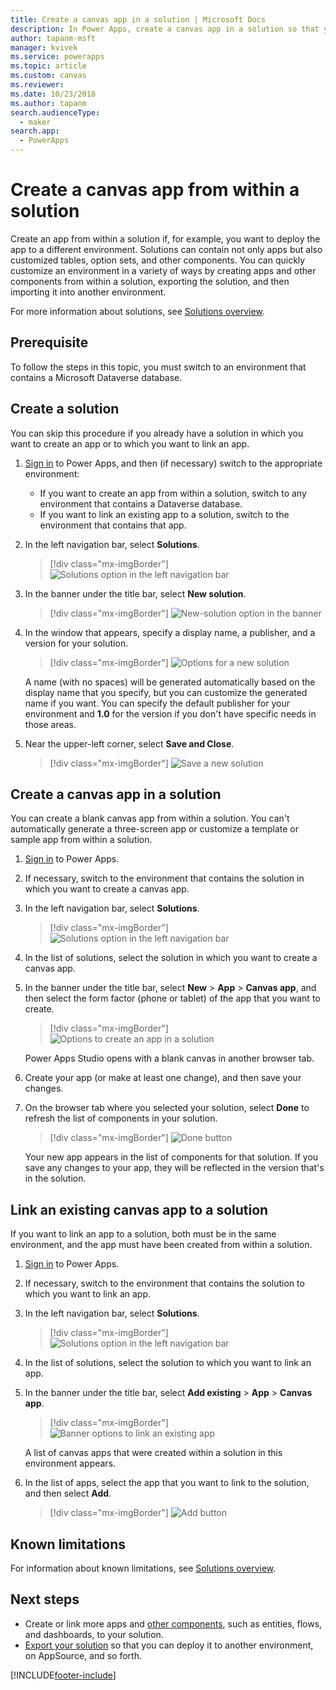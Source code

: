 ```yaml
---
title: Create a canvas app in a solution | Microsoft Docs
description: In Power Apps, create a canvas app in a solution so that you can deploy the app to another environment
author: tapanm-msft
manager: kvivek
ms.service: powerapps
ms.topic: article
ms.custom: canvas
ms.reviewer:
ms.date: 10/23/2018
ms.author: tapanm
search.audienceType: 
  - maker
search.app: 
  - PowerApps
---
```

# Create a canvas app from within a solution

Create an app from within a solution if, for example, you want to deploy the app to a different environment. Solutions can contain not only apps but also customized tables, option sets, and other components. You can quickly customize an environment in a variety of ways by creating apps and other components from within a solution, exporting the solution, and then importing it into another environment.

For more information about solutions, see [Solutions overview](../data-platform/solutions-overview.md).

## Prerequisite

To follow the steps in this topic, you must switch to an environment that contains a Microsoft Dataverse database.

## Create a solution

You can skip this procedure if you already have a solution in which you want to create an app or to which you want to link an app.

1. [Sign in](https://make.powerapps.com?utm_source=padocs&utm_medium=linkinadoc&utm_campaign=referralsfromdoc) to Power Apps, and then (if necessary) switch to the appropriate environment:

    - If you want to create an app from within a solution, switch to any environment that contains a Dataverse database.
    - If you want to link an existing app to a solution, switch to the environment that contains that app.

1. In the left navigation bar, select **Solutions**.

    > [!div class="mx-imgBorder"]
    > ![Solutions option in the left navigation bar](./media/add-app-solution/left-nav.png "Solutions option in the left navigation bar")

1. In the banner under the title bar, select **New solution**.

    > [!div class="mx-imgBorder"]
    > ![New-solution option in the banner](./media/add-app-solution/banner-new-solution.png "New-solution option in the banner")

1. In the window that appears, specify a display name, a publisher, and a version for your solution.

    > [!div class="mx-imgBorder"]
    > ![Options for a new solution](./media/add-app-solution/configure-new-solution.png "Options for a new solution")

    A name (with no spaces) will be generated automatically based on the display name that you specify, but you can customize the generated name if you want. You can specify the default publisher for your environment and **1.0** for the version if you don't have specific needs in those areas.

1. Near the upper-left corner, select **Save and Close**.

    > [!div class="mx-imgBorder"]
    > ![Save a new solution](./media/add-app-solution/save-new-solution.png "Save a new solution")

## Create a canvas app in a solution

You can create a blank canvas app from within a solution. You can't automatically generate a three-screen app or customize a template or sample app from within a solution.

1. [Sign in](https://make.powerapps.com?utm_source=padocs&utm_medium=linkinadoc&utm_campaign=referralsfromdoc) to Power Apps.

1. If necessary, switch to the environment that contains the solution in which you want to create a canvas app.

1. In the left navigation bar, select **Solutions**.

    > [!div class="mx-imgBorder"]
    > ![Solutions option in the left navigation bar](./media/add-app-solution/left-nav.png "Solutions option in the left navigation bar")

1. In the list of solutions, select the solution in which you want to create a canvas app.

1. In the banner under the title bar, select **New** > **App** > **Canvas app**, and then select the form factor (phone or tablet) of the app that you want to create.

    > [!div class="mx-imgBorder"]
    > ![Options to create an app in a solution](./media/add-app-solution/new-option.png "Options to create an app in a solution")

    Power Apps Studio opens with a blank canvas in another browser tab.

1. Create your app (or make at least one change), and then save your changes.

1. On the browser tab where you selected your solution, select **Done** to refresh the list of components in your solution.

    > [!div class="mx-imgBorder"]
    > ![Done button](./media/add-app-solution/done-button.png "Done button")

    Your new app appears in the list of components for that solution. If you save any changes to your app, they will be reflected in the version that's in the solution.

## Link an existing canvas app to a solution

If you want to link an app to a solution, both must be in the same environment, and the app must have been created from within a solution.

1. [Sign in](https://make.powerapps.com?utm_source=padocs&utm_medium=linkinadoc&utm_campaign=referralsfromdoc) to Power Apps.

1. If necessary, switch to the environment that contains the solution to which you want to link an app.

1. In the left navigation bar, select **Solutions**.

    > [!div class="mx-imgBorder"]
    > ![Solutions option in the left navigation bar](./media/add-app-solution/left-nav.png "Solutions option in the left navigation bar")

1. In the list of solutions, select the solution to which you want to link an app.

1. In the banner under the title bar, select **Add existing** > **App** > **Canvas app**.

    > [!div class="mx-imgBorder"]
    > ![Banner options to link an existing app](./media/add-app-solution/add-existing.png "Banner options to link an existing app")

    A list of canvas apps that were created within a solution in this environment appears.

1. In the list of apps, select the app that you want to link to the solution, and then select **Add**.

    > [!div class="mx-imgBorder"]
    > ![Add button](./media/add-app-solution/add-button.png "Add button")

## Known limitations

For information about known limitations, see [Solutions overview](../data-platform/solutions-overview.md#known-limitations). 

## Next steps

- Create or link more apps and [other components](/powerapps/maker/canvas-apps/solutions-overview), such as entities, flows, and dashboards, to your solution.
- [Export your solution](../data-platform/import-update-export-solutions.md) so that you can deploy it to another environment, on AppSource, and so forth.


[!INCLUDE[footer-include](../../includes/footer-banner.md)]
